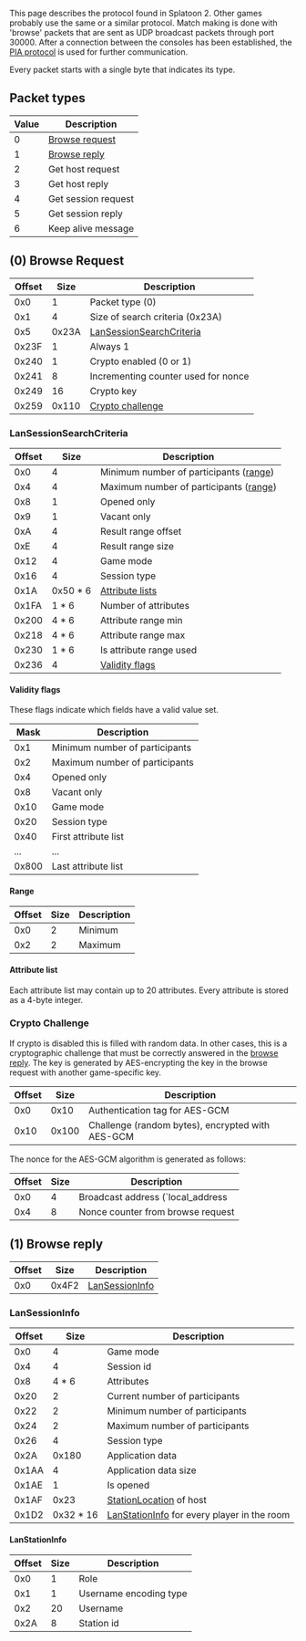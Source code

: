 This page describes the protocol found in Splatoon 2. Other games probably use the same or a similar protocol. Match making is done with 'browse' packets that are sent as UDP broadcast packets through port 30000. After a connection between the consoles has been established, the [PIA protocol](PIA-Protocol) is used for further communication.

Every packet starts with a single byte that indicates its type.

## Packet types
| Value | Description |
| --- | --- |
| 0 | [Browse request](#0-browse-request) |
| 1 | [Browse reply](#1-browse-reply) |
| 2 | Get host request |
| 3 | Get host reply |
| 4 | Get session request |
| 5 | Get session reply |
| 6 | Keep alive message |

## (0) Browse Request
| Offset | Size | Description |
| --- | --- | --- |
| 0x0 | 1 | Packet type (0) |
| 0x1 | 4 | Size of search criteria (0x23A) |
| 0x5 | 0x23A | [LanSessionSearchCriteria](#lansessionsearchcriteria) |
| 0x23F | 1 | Always 1 |
| 0x240 | 1 | Crypto enabled (0 or 1) |
| 0x241 | 8 | Incrementing counter used for nonce |
| 0x249 | 16 | Crypto key |
| 0x259 | 0x110 | [Crypto challenge](#crypto-challenge) |

### LanSessionSearchCriteria
| Offset | Size | Description |
| --- | --- | --- |
| 0x0 | 4 | Minimum number of participants ([range](#range)) |
| 0x4 | 4 | Maximum number of participants ([range](#range)) |
| 0x8 | 1 | Opened only |
| 0x9 | 1 | Vacant only |
| 0xA | 4 | Result range offset |
| 0xE | 4 | Result range size |
| 0x12 | 4 | Game mode |
| 0x16 | 4 | Session type |
| 0x1A | 0x50 * 6 | [Attribute lists](#attribute-list) |
| 0x1FA | 1 * 6 | Number of attributes |
| 0x200 | 4 * 6 | Attribute range min |
| 0x218 | 4 * 6 | Attribute range max |
| 0x230 | 1 * 6 | Is attribute range used |
| 0x236 | 4 | [Validity flags](#validity-flags) |

#### Validity flags
These flags indicate which fields have a valid value set.

| Mask | Description |
| --- | --- |
| 0x1 | Minimum number of participants |
| 0x2 | Maximum number of participants |
| 0x4 | Opened only |
| 0x8 | Vacant only |
| 0x10 | Game mode |
| 0x20 | Session type |
| 0x40 | First attribute list |
| ... | ... |
| 0x800 | Last attribute list |

#### Range
| Offset | Size | Description |
| --- | --- | --- |
| 0x0 | 2 | Minimum |
| 0x2 | 2 | Maximum |

#### Attribute list
Each attribute list may contain up to 20 attributes. Every attribute is stored as a 4-byte integer.

### Crypto Challenge
If crypto is disabled this is filled with random data. In other cases, this is a cryptographic challenge that must be correctly answered in the [browse reply](#1-browse-reply). The key is generated by AES-encrypting the key in the browse request with another game-specific key.

| Offset | Size | Description |
| --- | --- | --- |
| 0x0 | 0x10 | Authentication tag for AES-GCM |
| 0x10 | 0x100 | Challenge (random bytes), encrypted with AES-GCM |

 The nonce for the AES-GCM algorithm is generated as follows:

| Offset | Size | Description |
| --- | --- | --- |
| 0x0 | 4 | Broadcast address (`local_address | ~subnet_mask`) |
| 0x4 | 8 | Nonce counter from browse request |

## (1) Browse reply
| Offset | Size | Description |
| --- | --- | --- |
| 0x0 | 0x4F2 | [LanSessionInfo](#lansessioninfo) |

### LanSessionInfo
| Offset | Size | Description |
| --- | --- | --- |
| 0x0 | 4 | Game mode |
| 0x4 | 4 | Session id |
| 0x8 | 4 * 6 | Attributes |
| 0x20 | 2 | Current number of participants |
| 0x22 | 2 | Minimum number of participants |
| 0x24 | 2 | Maximum number of participants |
| 0x26 | 4 | Session type |
| 0x2A | 0x180 | Application data |
| 0x1AA | 4 | Application data size |
| 0x1AE | 1 | Is opened |
| 0x1AF | 0x23 | [StationLocation](PIA-Types#stationlocation) of host |
| 0x1D2 | 0x32 * 16 | [LanStationInfo](#lanstationinfo) for every player in the room |

#### LanStationInfo
| Offset | Size | Description |
| --- | --- | --- |
| 0x0 | 1 | Role |
| 0x1 | 1 | Username encoding type |
| 0x2 | 20 | Username |
| 0x2A | 8 | Station id |
